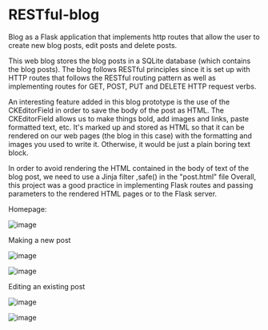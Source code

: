 # RESTful-blog
Blog as a Flask application that implements http routes that allow the user to create new blog posts, edit posts and delete posts.

This web blog stores the blog posts in a SQLite database (which contains the blog posts). The blog follows RESTful  principles since it is set up with HTTP routes that
follows the RESTful routing pattern as well as implementing routes for GET, POST, PUT and DELETE HTTP request verbs.

An interesting feature added in this blog prototype is the use of the CKEditorField in order to save the body of the post as HTML. 
The CKEditorField allows us to make things bold, add images and links, paste formatted text, etc. 
It's marked up and stored as HTML so that it can be rendered on our web pages (the blog in this case) with the formatting and images you used to write it. 
Otherwise, it would be just a plain boring text block.

In order to avoid rendering the HTML contained in the body of text of the blog post, we need to use a Jinja filter ,safe() in the "post.html" file
Overall, this project was a good practice in implementing Flask routes and passing parameters to the rendered HTML pages or to the Flask server.

Homepage:

![image](https://user-images.githubusercontent.com/55893421/116823859-ec993c00-ab54-11eb-9faa-bddb6c0c14ad.png)

Making a new post

![image](https://user-images.githubusercontent.com/55893421/116823890-22d6bb80-ab55-11eb-90e7-b6acb098b0d2.png)

![image](https://user-images.githubusercontent.com/55893421/116823897-2f5b1400-ab55-11eb-81cd-e7c5f25d02d4.png)

Editing an existing post

![image](https://user-images.githubusercontent.com/55893421/116823913-4568d480-ab55-11eb-93e1-e86b375a80ed.png)

![image](https://user-images.githubusercontent.com/55893421/116823923-51549680-ab55-11eb-9b72-80ca49b64140.png)

